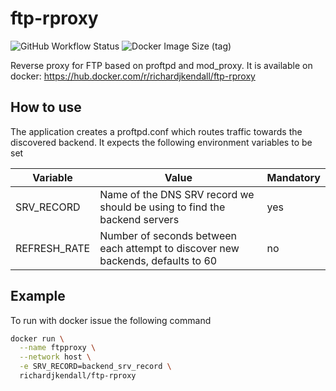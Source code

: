 # ftp-rproxy

![GitHub Workflow Status](https://img.shields.io/github/workflow/status/richardjkendall/ftp-rproxy/build-image) ![Docker Image Size (tag)](https://img.shields.io/docker/image-size/richardjkendall/ftp-rproxy/latest)

Reverse proxy for FTP based on proftpd and mod_proxy.  It is available on docker: https://hub.docker.com/r/richardjkendall/ftp-rproxy

## How to use

The application creates a proftpd.conf which routes traffic towards the discovered backend.  It expects the following environment variables to be set

| Variable|Value|Mandatory|
|---|---|---|
|SRV_RECORD|Name of the DNS SRV record we should be using to find the backend servers|yes|
|REFRESH_RATE|Number of seconds between each attempt to discover new backends, defaults to 60|no|

## Example

To run with docker issue the following command

```bash
docker run \
  --name ftpproxy \
  --network host \
  -e SRV_RECORD=backend_srv_record \
  richardjkendall/ftp-rproxy
```
